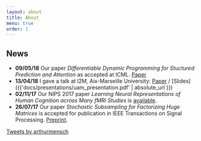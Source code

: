 ```yaml
---
layout: about
title: About
menu: true
order: 1
---
```


## News
- **09/05/18** Our paper *Differentiable Dynamic Programming for Stuctured Prediction and Attention* as accepted at ICML. [Paper](https://arxiv.org/abs/1802.03676)
- **13/04/18** I gave a talk at I2M, Aix-Marseille University: [Paper](https://hal.archives-ouvertes.fr/hal-01431618) / [Slides]({{'docs/presentations/uam_presentation.pdf' | absolute_url }})
- **02/11/17** Our NIPS 2017 paper *Learning Neural Representations of Human Cognition across Many fMRI Studies* is [available](https://hal.archives-ouvertes.fr/hal-01626823v2).
- **26/07/17** Our paper *Stochastic Subsampling for Factorizing Huge Matrices* is accepted for publication in IEEE Transactions on Signal Processing. [Preprint](https://hal.archives-ouvertes.fr/hal-01431618).

<a class="twitter-timeline" data-lang="en" data-width="500" data-tweet-limit="3" data-dnt="true" href="https://twitter.com/arthurmensch">Tweets by arthurmensch</a> <script async src="//platform.twitter.com/widgets.js" charset="utf-8"></script>
